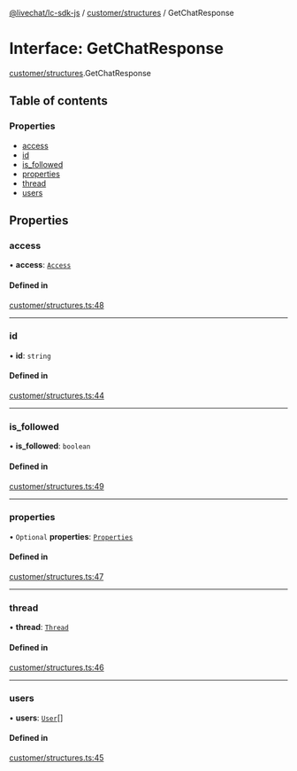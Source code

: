 [@livechat/lc-sdk-js](../README.md) / [customer/structures](../modules/customer_structures.md) / GetChatResponse

# Interface: GetChatResponse

[customer/structures](../modules/customer_structures.md).GetChatResponse

## Table of contents

### Properties

- [access](customer_structures.GetChatResponse.md#access)
- [id](customer_structures.GetChatResponse.md#id)
- [is\_followed](customer_structures.GetChatResponse.md#is_followed)
- [properties](customer_structures.GetChatResponse.md#properties)
- [thread](customer_structures.GetChatResponse.md#thread)
- [users](customer_structures.GetChatResponse.md#users)

## Properties

### access

• **access**: [`Access`](objects.Access.md)

#### Defined in

[customer/structures.ts:48](https://github.com/livechat/lc-sdk-js/blob/951da85/src/customer/structures.ts#L48)

___

### id

• **id**: `string`

#### Defined in

[customer/structures.ts:44](https://github.com/livechat/lc-sdk-js/blob/951da85/src/customer/structures.ts#L44)

___

### is\_followed

• **is\_followed**: `boolean`

#### Defined in

[customer/structures.ts:49](https://github.com/livechat/lc-sdk-js/blob/951da85/src/customer/structures.ts#L49)

___

### properties

• `Optional` **properties**: [`Properties`](objects.Properties.md)

#### Defined in

[customer/structures.ts:47](https://github.com/livechat/lc-sdk-js/blob/951da85/src/customer/structures.ts#L47)

___

### thread

• **thread**: [`Thread`](objects.Thread.md)

#### Defined in

[customer/structures.ts:46](https://github.com/livechat/lc-sdk-js/blob/951da85/src/customer/structures.ts#L46)

___

### users

• **users**: [`User`](../modules/objects.md#user)[]

#### Defined in

[customer/structures.ts:45](https://github.com/livechat/lc-sdk-js/blob/951da85/src/customer/structures.ts#L45)
